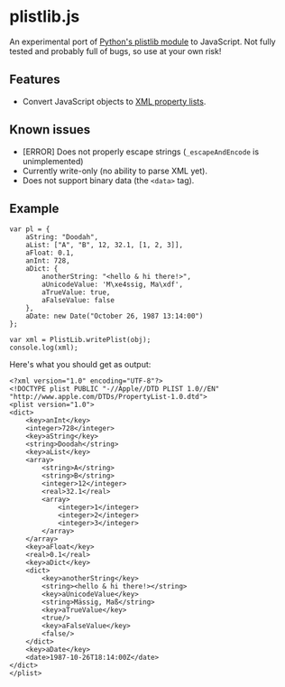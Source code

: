 # plistlib.js

An experimental port of [Python's plistlib module][plistlib] to JavaScript. Not fully tested and probably full of bugs, so use at your own risk!

## Features

* Convert JavaScript objects to [XML property lists][plist].

## Known issues

* [ERROR] Does not properly escape strings (`_escapeAndEncode` is unimplemented)
* Currently write-only (no ability to parse XML yet).
* Does not support binary data (the `<data>` tag).

## Example

	var pl = {
		aString: "Doodah",
		aList: ["A", "B", 12, 32.1, [1, 2, 3]],
		aFloat: 0.1,
		anInt: 728,
		aDict: {
			anotherString: "<hello & hi there!>",
			aUnicodeValue: 'M\xe4ssig, Ma\xdf',
			aTrueValue: true,
			aFalseValue: false
		},
		aDate: new Date("October 26, 1987 13:14:00")
	};
	
	var xml = PlistLib.writePlist(obj);
	console.log(xml);

Here's what you should get as output:

	<?xml version="1.0" encoding="UTF-8"?>
	<!DOCTYPE plist PUBLIC "-//Apple//DTD PLIST 1.0//EN" "http://www.apple.com/DTDs/PropertyList-1.0.dtd">
	<plist version="1.0">
	<dict>
		<key>anInt</key>
		<integer>728</integer>
		<key>aString</key>
		<string>Doodah</string>
		<key>aList</key>
		<array>
			<string>A</string>
			<string>B</string>
			<integer>12</integer>
			<real>32.1</real>
			<array>
				<integer>1</integer>
				<integer>2</integer>
				<integer>3</integer>
			</array>
		</array>
		<key>aFloat</key>
		<real>0.1</real>
		<key>aDict</key>
		<dict>
			<key>anotherString</key>
			<string><hello & hi there!></string>
			<key>aUnicodeValue</key>
			<string>Mässig, Maß</string>
			<key>aTrueValue</key>
			<true/>
			<key>aFalseValue</key>
			<false/>
		</dict>
		<key>aDate</key>
		<date>1987-10-26T18:14:00Z</date>
	</dict>
	</plist>

[plistlib]: http://docs.python.org/dev/library/plistlib.html
[plist]: http://en.wikipedia.org/wiki/Property_list
